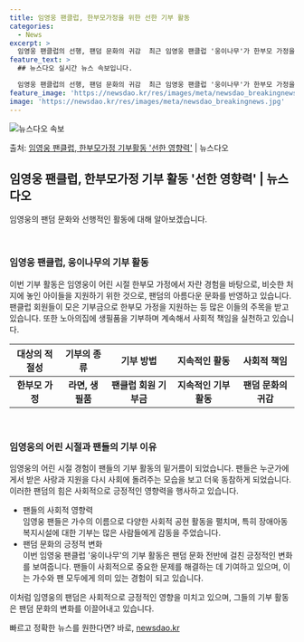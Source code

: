```yaml
---
title: 임영웅 팬클럽, 한부모가정을 위한 선한 기부 활동
categories:
  - News
excerpt: >
  임영웅 팬클럽의 선행, 팬덤 문화의 귀감  최근 임영웅 팬클럽 '웅이나무'가 한부모 가정을 위한 물품 기부로…
feature_text: >
  ## 뉴스다오 실시간 뉴스 속보입니다.

  임영웅 팬클럽의 선행, 팬덤 문화의 귀감  최근 임영웅 팬클럽 '웅이나무'가 한부모 가정을 위한 물품 기부로…
feature_image: 'https://newsdao.kr/res/images/meta/newsdao_breakingnews.jpg'
image: 'https://newsdao.kr/res/images/meta/newsdao_breakingnews.jpg'
---
```


![뉴스다오 속보](https://newsdao.kr/res/images/meta/newsdao_breakingnews.jpg)

<p>출처: <a href="https://newsdao.kr/4494" rel="dofollow">임영웅 팬클럽, 한부모가정 기부활동 '선한 영향력'</a> | 뉴스다오</p>

<h2 data-ke-size="size26">임영웅 팬클럽, 한부모가정 기부 활동 '선한 영향력' | 뉴스다오</h2>
임영웅의 팬덤 문화와 선행적인 활동에 대해 알아보겠습니다.

<p data-ke-size="size16">&nbsp;</p>

<h3>임영웅 팬클럽, 웅이나무의 기부 활동</h3>
이번 기부 활동은 임영웅이 어린 시절 한부모 가정에서 자란 경험을 바탕으로, 비슷한 처지에 놓인 아이들을 지원하기 위한 것으로, 팬덤의 아름다운 문화를 반영하고 있습니다. 팬클럽 회원들이 모은 기부금으로 한부모 가정을 지원하는 등 많은 이들의 주목을 받고 있습니다. 또한 노아의집에 생필품을 기부하며 계속해서 사회적 책임을 실천하고 있습니다.

<table>
<thead>
<tr>
<th>대상의 적절성</th>
<th>기부의 종류</th>
<th>기부 방법</th>
<th>지속적인 활동</th>
<th>사회적 책임</th>
</tr>
</thead>
<tbody>
<tr>
<td style="text-align: center; height: 17px;"><b>한부모 가정</b></td>
<td style="text-align: center; height: 17px;"><b>라면, 생필품</b></td>
<td style="text-align: center; height: 17px;"><b>팬클럽 회원 기부금</b></td>
<td style="text-align: center; height: 17px;"><b>지속적인 기부 활동</b></td>
<td style="text-align: center; height: 17px;"><b>팬덤 문화의 귀감</b></td>
</tr>
</tbody>
</table>

<p data-ke-size="size16">&nbsp;</p>

<h3>임영웅의 어린 시절과 팬들의 기부 이유</h3>
임영웅의 어린 시절 경험이 팬들의 기부 활동의 밑거름이 되었습니다. 팬들은 누군가에게서 받은 사랑과 지원을 다시 사회에 돌려주는 모습을 보고 더욱 동참하게 되었습니다. 이러한 팬덤의 힘은 사회적으로 긍정적인 영향력을 행사하고 있습니다.

<ul>
<li>팬들의 사회적 영향력</li>
임영웅 팬들은 가수의 이름으로 다양한 사회적 공헌 활동을 펼치며, 특히 장애아동복지시설에 대한 기부는 많은 사람들에게 감동을 주었습니다.

<li>팬덤 문화의 긍정적 변화</li>
이번 임영웅 팬클럽 '웅이나무'의 기부 활동은 팬덤 문화 전반에 걸친 긍정적인 변화를 보여줍니다. 팬들이 사회적으로 중요한 문제를 해결하는 데 기여하고 있으며, 이는 가수와 팬 모두에게 의미 있는 경험이 되고 있습니다.
</ul>

이처럼 임영웅의 팬덤은 사회적으로 긍정적인 영향을 미치고 있으며, 그들의 기부 활동은 팬덤 문화의 변화를 이끌어내고 있습니다. 

빠르고 정확한 뉴스를 원한다면? 바로, <a href="https://newsdao.kr" rel="dofollow">newsdao.kr</a>



